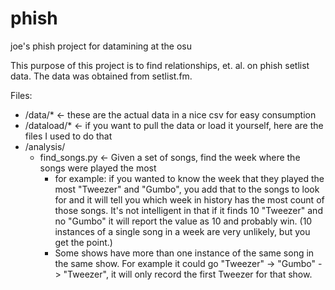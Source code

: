 # phish
joe's phish project for datamining at the osu

This purpose of this project is to find relationships, et. al. on phish setlist data.
The data was obtained from setlist.fm.

Files:
- /data/* <- these are the actual data in a nice csv for easy consumption
- /dataload/* <- if you want to pull the data or load it yourself, here are the files I used to do that
- /analysis/
  - find_songs.py <- Given a set of songs, find the week where the songs were played the most
    - for example: if you wanted to know the week that they played the most "Tweezer" and "Gumbo", you add that to the songs to look for and it will tell you which week in history has the most count of those songs.  It's not intelligent in that if it finds 10 "Tweezer" and no "Gumbo" it will report the value as 10 and probably win. (10 instances of a single song in a week are very unlikely, but you get the point.)
    -  Some shows have more than one instance of the same song in the same show.  For example it could go "Tweezer" -> "Gumbo" -> "Tweezer", it will only record the first Tweezer for that show.
